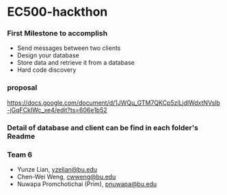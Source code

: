 # EC500-hackthon

### First Milestone to accomplish
* Send messages between two clients
* Design your database
* Store data and retrieve it from a database
* Hard code discovery



### proposal
https://docs.google.com/document/d/1JWQu_GTM7QKCp5zlLjdlWdxtNVslb-jGqFCkIWc_xe4/edit?ts=606e1b52

### Detail of database and client can be find in each folder's Readme

### Team 6
* Yunze Lian, yzelian@bu.edu
* Chen-Wei Weng, cwweng@bu.edu
* Nuwapa Promchotichai (Prim), pnuwapa@bu.edu
      

